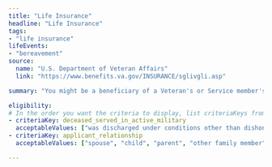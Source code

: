 ```yaml
---
title: "Life Insurance"
headline: "Life Insurance"
tags: 
- "life insurance"
lifeEvents: 
- "bereavement"
source:
  name: "U.S. Department of Veteran Affairs"
  link: "https://www.benefits.va.gov/INSURANCE/sglivgli.asp"

summary: "You might be a beneficiary of a Veteran's or Service member's life insurance policy that offers financial security."

eligibility:
# In the order you want the criteria to display, list criteriaKeys from the csv here, each followed by a comma-separated list of which values indicate eligibility for that criteria. Wrap individual values in quotes if they have inner commas.
- criteriaKey: deceased_served_in_active_military
  acceptableValues: ["was discharged under conditions other than dishonorable", "died while on active duty", "had retired from the service"]
- criteriaKey: applicant_relationship
  acceptableValues: ["spouse", "child", "parent", "other family member"]

---
```

